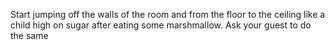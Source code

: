 Start jumping off the walls of the room and from the floor to the ceiling like a child high on sugar after eating some marshmallow. Ask your guest to do the same
